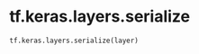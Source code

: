 <div itemscope itemtype="http://developers.google.com/ReferenceObject">
<meta itemprop="name" content="tf.keras.layers.serialize" />
<meta itemprop="path" content="Stable" />
</div>

# tf.keras.layers.serialize

``` python
tf.keras.layers.serialize(layer)
```

